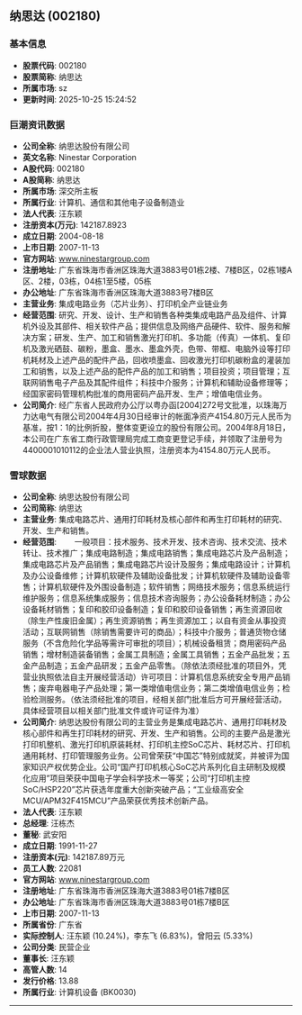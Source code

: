 ## 纳思达 (002180)

### 基本信息

- **股票代码**: 002180
- **股票简称**: 纳思达
- **所属市场**: sz
- **更新时间**: 2025-10-25 15:24:52

### 巨潮资讯数据

- **公司全称**: 纳思达股份有限公司
- **英文名称**: Ninestar Corporation
- **A股代码**: 002180
- **A股简称**: 纳思达
- **所属市场**: 深交所主板
- **所属行业**: 计算机、通信和其他电子设备制造业
- **法人代表**: 汪东颖
- **注册资本(万元)**: 142187.8923
- **成立日期**: 2004-08-18
- **上市日期**: 2007-11-13
- **官方网站**: www.ninestargroup.com
- **注册地址**: 广东省珠海市香洲区珠海大道3883号01栋2楼、7楼B区，02栋1楼A区、2楼，03栋，04栋1至5楼，05栋
- **办公地址**: 广东省珠海市香洲区珠海大道3883号7楼B区
- **主营业务**: 集成电路业务（芯片业务）、打印机全产业链业务
- **经营范围**: 研究、开发、设计、生产和销售各种类集成电路产品及组件、计算机外设及其部件、相关软件产品；提供信息及网络产品硬件、软件、服务和解决方案；研发、生产、加工和销售激光打印机、多功能（传真）一体机、复印机及激光硒鼓、碳粉，墨盒、墨水、墨盒外壳，色带、带框、电脑外设等打印机耗材及上述产品的配件产品，回收喷墨盒、回收激光打印机碳粉盒的灌装加工和销售，以及上述产品的配件产品的加工和销售；项目投资；项目管理；互联网销售电子产品及其配件组件；科技中介服务；计算机和辅助设备修理等；经国家密码管理机构批准的商用密码产品开发、生产；增值电信业务。
- **公司简介**: 经广东省人民政府办公厅以粤办函[2004]272号文批准，以珠海万力达电气有限公司2004年4月30日经审计的帐面净资产4154.80万元人民币为基准，按1：1的比例折股，整体变更设立的股份有限公司。2004年8月18日，本公司在广东省工商行政管理局完成工商变更登记手续，并领取了注册号为4400001010112的企业法人营业执照，注册资本为4154.80万元人民币。

### 雪球数据

- **公司全称**: 纳思达股份有限公司
- **公司简称**: 纳思达
- **主营业务**: 集成电路芯片、通用打印耗材及核心部件和再生打印耗材的研究、开发、生产和销售。
- **经营范围**: 　　一般项目：技术服务、技术开发、技术咨询、技术交流、技术转让、技术推广；集成电路制造；集成电路销售；集成电路芯片及产品制造；集成电路芯片及产品销售；集成电路芯片设计及服务；集成电路设计；计算机及办公设备维修；计算机软硬件及辅助设备批发；计算机软硬件及辅助设备零售；计算机软硬件及外围设备制造；软件销售；网络技术服务；信息系统运行维护服务；信息系统集成服务；信息技术咨询服务；办公设备耗材制造；办公设备耗材销售；复印和胶印设备制造；复印和胶印设备销售；再生资源回收（除生产性废旧金属）；再生资源销售；再生资源加工；以自有资金从事投资活动；互联网销售（除销售需要许可的商品）；科技中介服务；普通货物仓储服务（不含危险化学品等需许可审批的项目）；机械设备租赁；商用密码产品销售；增材制造装备销售；金属工具制造；金属工具销售；五金产品批发；五金产品制造；五金产品研发；五金产品零售。（除依法须经批准的项目外，凭营业执照依法自主开展经营活动）许可项目：计算机信息系统安全专用产品销售；废弃电器电子产品处理；第一类增值电信业务；第二类增值电信业务；检验检测服务。（依法须经批准的项目，经相关部门批准后方可开展经营活动，具体经营项目以相关部门批准文件或许可证件为准）
- **公司简介**: 纳思达股份有限公司的主营业务是集成电路芯片、通用打印耗材及核心部件和再生打印耗材的研究、开发、生产和销售。公司的主要产品是激光打印机整机、激光打印机原装耗材、打印机主控SoC芯片、耗材芯片、打印机通用耗材、打印管理服务业务。公司曾荣获“中国芯”特别成就奖，并被评为国家知识产权优势企业。公司“国产打印机核心SoC芯片系列化自主研制及规模化应用”项目荣获中国电子学会科学技术一等奖；公司“打印机主控SoC/HSP220”芯片获选年度重大创新突破产品；“工业级高安全MCU/APM32F415MCU”产品荣获优秀技术创新产品。
- **法人代表**: 汪东颖
- **总经理**: 汪栋杰
- **董秘**: 武安阳
- **成立日期**: 1991-11-27
- **注册资本(元)**: 142187.89万元
- **员工人数**: 22081
- **官方网站**: www.ninestargroup.com
- **注册地址**: 广东省珠海市香洲区珠海大道3883号01栋7楼B区
- **办公地址**: 广东省珠海市香洲区珠海大道3883号01栋7楼B区
- **上市日期**: 2007-11-13
- **所属省份**: 广东省
- **实际控制人**: 汪东颖 (10.24%)，李东飞 (6.83%)，曾阳云 (5.33%)
- **公司分类**: 民营企业
- **董事长**: 汪东颖
- **高管人数**: 14
- **发行价格**: 13.88
- **所属行业**: 计算机设备 (BK0030)

---